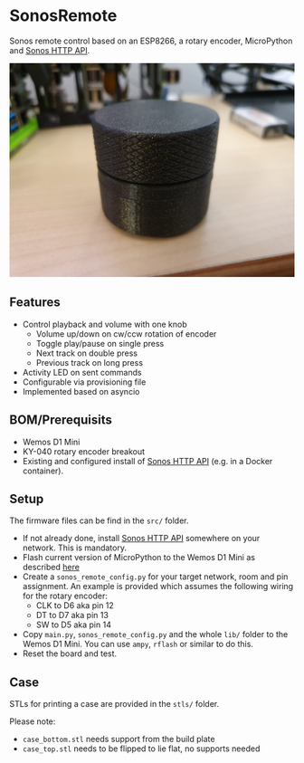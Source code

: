 # SonosRemote

Sonos remote control based on an ESP8266, a rotary encoder, MicroPython and [Sonos HTTP API](https://jishi.github.io/node-sonos-http-api/).

![The finished remote](./picture.jpg)

## Features

  * Control playback and volume with one knob
    * Volume up/down on cw/ccw rotation of encoder
    * Toggle play/pause on single press
    * Next track on double press
    * Previous track on long press
  * Activity LED on sent commands
  * Configurable via provisioning file
  * Implemented based on asyncio

## BOM/Prerequisits

  * Wemos D1 Mini
  * KY-040 rotary encoder breakout
  * Existing and configured install of [Sonos HTTP API](https://jishi.github.io/node-sonos-http-api/) (e.g. in a Docker container).

## Setup

The firmware files can be find in the `src/` folder.

  * If not already done, install [Sonos HTTP API](https://jishi.github.io/node-sonos-http-api/) somewhere on your network. This is mandatory.
  * Flash current version of MicroPython to the Wemos D1 Mini as described [here](https://docs.micropython.org/en/latest/esp8266/tutorial/intro.html)
  * Create a `sonos_remote_config.py` for your target network, room and pin assignment. An example is provided which assumes the following wiring for the rotary encoder:
    * CLK to D6 aka pin 12
    * DT to D7 aka pin 13
    * SW to D5 aka pin 14
  * Copy `main.py`, `sonos_remote_config.py` and the whole `lib/` folder to the Wemos D1 Mini. You can use `ampy`, `rflash` or similar to do this.
  * Reset the board and test. 

## Case

STLs for printing a case are provided in the `stls/` folder.

Please note:

  * `case_bottom.stl` needs support from the build plate
  * `case_top.stl` needs to be flipped to lie flat, no supports needed

